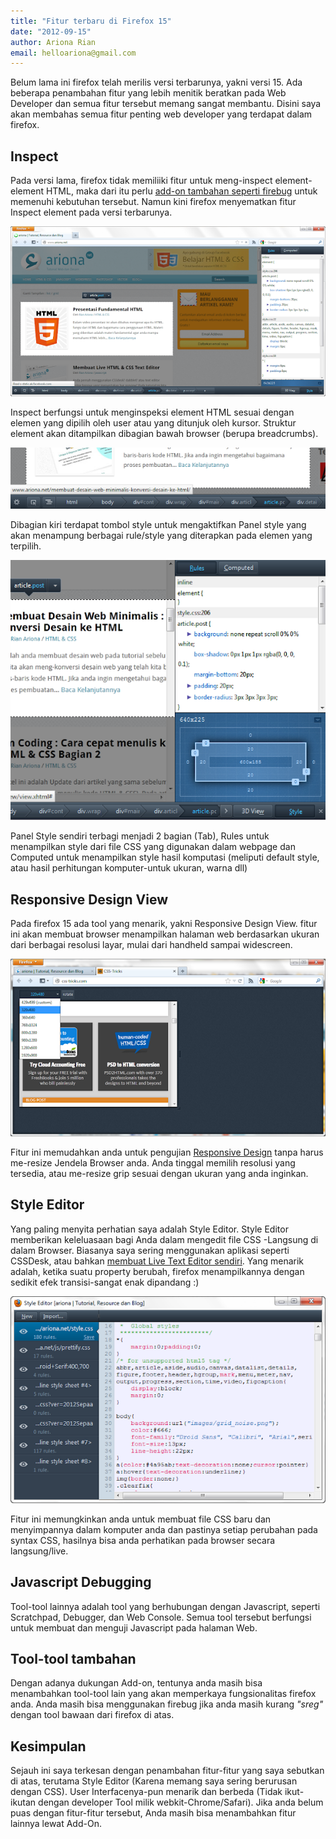 ```yaml
---
title: "Fitur terbaru di Firefox 15"
date: "2012-09-15"
author: Ariona Rian
email: helloariona@gmail.com
---
```


Belum lama ini firefox telah merilis versi terbarunya, yakni versi 15. Ada beberapa penambahan fitur yang lebih menitik beratkan pada Web Developer dan semua fitur tersebut memang sangat membantu. Disini saya akan membahas semua fitur penting web developer yang terdapat dalam firefox.

## Inspect

Pada versi lama, firefox tidak memiliiki fitur untuk meng-inspect element-element HTML, maka dari itu perlu [add-on tambahan seperti firebug](/tutorial-firebug) untuk memenuhi kebutuhan tersebut. Namun kini firefox menyematkan fitur Inspect element pada versi terbarunya.

![inspect](./images/inspect-1.png)

Inspect berfungsi untuk menginspeksi element HTML sesuai dengan elemen yang dipilih oleh user atau yang ditunjuk oleh kursor. Struktur element akan ditampilkan dibagian bawah browser (berupa breadcrumbs).

![inspect](./images/inspect-2.png)

Dibagian kiri terdapat tombol style untuk mengaktifkan Panel style yang akan menampung berbagai rule/style yang diterapkan pada elemen yang terpilih.

![Inspect CSS](./images/inspect-3.png)

Panel Style sendiri terbagi menjadi 2 bagian (Tab), Rules untuk menampilkan style dari file CSS yang digunakan dalam webpage dan Computed untuk menampilkan style hasil komputasi (meliputi default style, atau hasil perhitungan komputer-untuk ukuran, warna dll)

## Responsive Design View

Pada firefox 15 ada tool yang menarik, yakni Responsive Design View. fitur ini akan membuat browser menampilkan halaman web berdasarkan ukuran dari berbagai resolusi layar, mulai dari handheld sampai widescreen.

![Responsive Design View](./images/responsive-design-view.png)

Fitur ini memudahkan anda untuk pengujian [Responsive Design](/responsive-webdesign-apa-dan-bagaimana/ "Responsive Webdesign, Apa dan Bagaimana ?") tanpa harus me-resize Jendela Browser anda. Anda tinggal memilih resolusi yang tersedia, atau me-resize grip sesuai dengan ukuran yang anda inginkan.

## Style Editor

Yang paling menyita perhatian saya adalah Style Editor. Style Editor memberikan keleluasaan bagi Anda dalam mengedit file CSS -Langsung di dalam Browser. Biasanya saya sering menggunakan aplikasi seperti CSSDesk, atau bahkan [membuat Live Text Editor sendiri](/membuat-live-html-css-text-editor/). Yang menarik adalah, ketika suatu property berubah, firefox menampilkannya dengan sedikit efek transisi-sangat enak dipandang :)

![Style Editor](./images/style-editor.png)

Fitur ini memungkinkan anda untuk membuat file CSS baru dan menyimpannya dalam komputer anda dan pastinya setiap perubahan pada syntax CSS, hasilnya bisa anda perhatikan pada browser secara langsung/live.

## Javascript Debugging

Tool-tool lainnya adalah tool yang berhubungan dengan Javascript, seperti Scratchpad, Debugger, dan Web Console. Semua tool tersebut berfungsi untuk membuat dan menguji Javascript pada halaman Web.

## Tool-tool tambahan

Dengan adanya dukungan Add-on, tentunya anda masih bisa menambahkan tool-tool lain yang akan memperkaya fungsionalitas firefox anda. Anda masih bisa menggunakan firebug jika anda masih kurang _"sreg"_ dengan tool bawaan dari firefox di atas.

## Kesimpulan

Sejauh ini saya terkesan dengan penambahan fitur-fitur yang saya sebutkan di atas, terutama Style Editor (Karena memang saya sering berurusan dengan CSS). User Interfacenya-pun menarik dan berbeda (Tidak ikut-ikutan dengan developer Tool milik webkit-Chrome/Safari). Jika anda belum puas dengan fitur-fitur tersebut, Anda masih bisa menambahkan fitur lainnya lewat Add-On.
